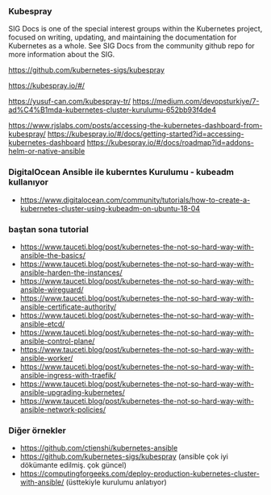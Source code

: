 ### Kubespray


SIG Docs is one of the special interest groups within the Kubernetes project, focused on writing, updating, and maintaining the documentation for Kubernetes as a whole. See SIG Docs from the community github repo for more information about the SIG.

https://github.com/kubernetes-sigs/kubespray

https://kubespray.io/#/

https://yusuf-can.com/kubespray-tr/
https://medium.com/devopsturkiye/7-ad%C4%B1mda-kubernetes-cluster-kurulumu-652bb93f4de4


https://www.rjslabs.com/posts/accessing-the-kubernetes-dashboard-from-kubespray/
https://kubespray.io/#/docs/getting-started?id=accessing-kubernetes-dashboard
https://kubespray.io/#/docs/roadmap?id=addons-helm-or-native-ansible


### DigitalOcean Ansible ile kuberntes Kurulumu - kubeadm kullanıyor

- https://www.digitalocean.com/community/tutorials/how-to-create-a-kubernetes-cluster-using-kubeadm-on-ubuntu-18-04



### baştan sona tutorial

- https://www.tauceti.blog/post/kubernetes-the-not-so-hard-way-with-ansible-the-basics/
- https://www.tauceti.blog/post/kubernetes-the-not-so-hard-way-with-ansible-harden-the-instances/
- https://www.tauceti.blog/post/kubernetes-the-not-so-hard-way-with-ansible-wireguard/
- https://www.tauceti.blog/post/kubernetes-the-not-so-hard-way-with-ansible-certificate-authority/
- https://www.tauceti.blog/post/kubernetes-the-not-so-hard-way-with-ansible-etcd/
- https://www.tauceti.blog/post/kubernetes-the-not-so-hard-way-with-ansible-control-plane/
- https://www.tauceti.blog/post/kubernetes-the-not-so-hard-way-with-ansible-worker/
- https://www.tauceti.blog/post/kubernetes-the-not-so-hard-way-with-ansible-ingress-with-traefik/
- https://www.tauceti.blog/post/kubernetes-the-not-so-hard-way-with-ansible-upgrading-kubernetes/
- https://www.tauceti.blog/post/kubernetes-the-not-so-hard-way-with-ansible-network-policies/


### Diğer örnekler
- https://github.com/ctienshi/kubernetes-ansible
- https://github.com/kubernetes-sigs/kubespray (ansible çok iyi dökümante edilmiş. çok güncel)
- https://computingforgeeks.com/deploy-production-kubernetes-cluster-with-ansible/ (üsttekiyle kurulumu anlatıyor)

